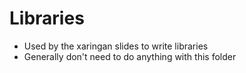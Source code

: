 
# Libraries

- Used by the xaringan slides to write libraries
- Generally don't need to do anything with this folder
